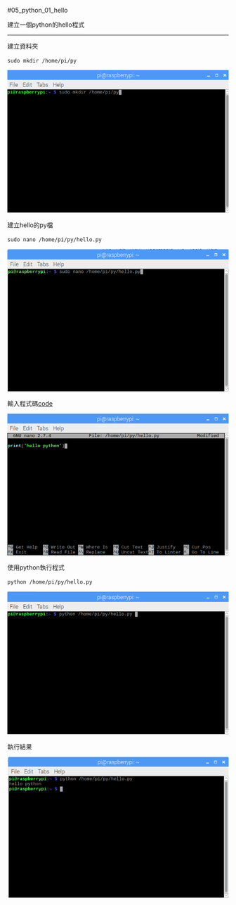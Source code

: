 #05_python_01_hello

建立一個python的hello程式

***

建立資料夾

`sudo mkdir /home/pi/py`

![mkdir](img/01.png)

建立hello的py檔

`sudo nano /home/pi/py/hello.py`

![hello](img/02.png)

輸入程式碼[code](src/hello.py)

![src](img/03.png)

使用python執行程式

`python /home/pi/py/hello.py`

![hello](img/04.png)

執行結果

![result](img/05.png)

